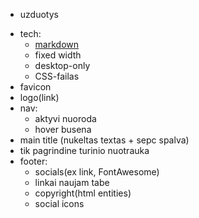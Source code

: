 - uzduotys

* tech:
  - [markdown](https://docs.github.com/en/get-started/writing-on-github/getting-started-with-writing-and-formatting-on-github/basic-writing-and-formatting-syntax)
  - fixed width
  - desktop-only
  - CSS-failas
* favicon
* logo(link)
* nav:
  - aktyvi nuoroda
  - hover busena
* main title (nukeltas textas + sepc spalva)
* tik pagrindine turinio nuotrauka
* footer:
  - socials(ex link, FontAwesome)
  - linkai naujam tabe
  - copyright(html entities)
  - social icons
